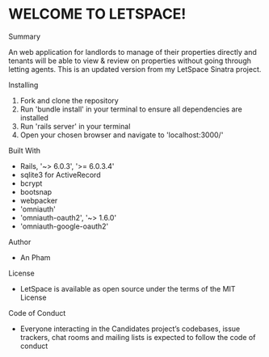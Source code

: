 # WELCOME TO LETSPACE!

 Summary

An web application for landlords to manage of their properties directly and tenants will be able to view & review on properties without going through letting agents. This is an updated version from my LetSpace Sinatra project. 


 Installing

1. Fork and clone the repository
2. Run 'bundle install' in your terminal to ensure all dependencies are installed
3. Run 'rails server' in your terminal
4. Open your chosen browser and navigate to 'localhost:3000/'


 Built With

- Rails, '~> 6.0.3', '>= 6.0.3.4'
- sqlite3 for ActiveRecord
- bcrypt
- bootsnap
- webpacker
- 'omniauth'
- 'omniauth-oauth2', '~> 1.6.0'
- 'omniauth-google-oauth2'

 Author

- An Pham

 License

- LetSpace is available as open source under the terms of the MIT License

 Code of Conduct

- Everyone interacting in the Candidates project’s codebases, issue trackers, chat rooms and mailing lists is expected to follow the code of conduct

